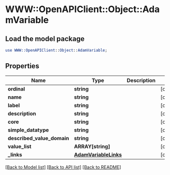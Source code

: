 # WWW::OpenAPIClient::Object::AdamVariable

## Load the model package
```perl
use WWW::OpenAPIClient::Object::AdamVariable;
```

## Properties
Name | Type | Description | Notes
------------ | ------------- | ------------- | -------------
**ordinal** | **string** |  | [optional] 
**name** | **string** |  | [optional] 
**label** | **string** |  | [optional] 
**description** | **string** |  | [optional] 
**core** | **string** |  | [optional] 
**simple_datatype** | **string** |  | [optional] 
**described_value_domain** | **string** |  | [optional] 
**value_list** | **ARRAY[string]** |  | [optional] 
**_links** | [**AdamVariableLinks**](AdamVariableLinks.md) |  | [optional] 

[[Back to Model list]](../README.md#documentation-for-models) [[Back to API list]](../README.md#documentation-for-api-endpoints) [[Back to README]](../README.md)


